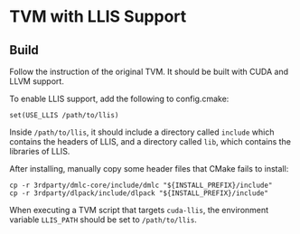 # TVM with LLIS Support

## Build

Follow the instruction of the original TVM. It should be built with CUDA and LLVM support.

To enable LLIS support, add the following to config.cmake:
```
set(USE_LLIS /path/to/llis)
```
Inside `/path/to/llis`, it should include a directory called `include` which contains the headers of LLIS, and a directory called `lib`, which contains the libraries of LLIS.

After installing, manually copy some header files that CMake fails to install:
```
cp -r 3rdparty/dmlc-core/include/dmlc "${INSTALL_PREFIX}/include"
cp -r 3rdparty/dlpack/include/dlpack "${INSTALL_PREFIX}/include"
```

When executing a TVM script that targets `cuda-llis`, the environment variable `LLIS_PATH` should be set to `/path/to/llis`.



